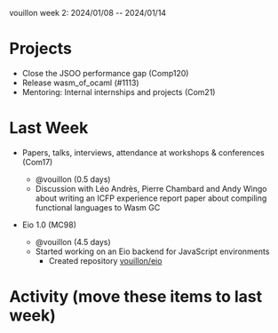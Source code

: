 vouillon week 2: 2024/01/08 -- 2024/01/14

# Projects

- Close the JSOO performance gap (Comp120)
- Release wasm_of_ocaml (#1113)
- Mentoring: Internal internships and projects (Com21)

# Last Week

- Papers, talks, interviews, attendance at workshops & conferences (Com17)
  - @vouillon (0.5 days)
  - Discussion with Léo Andrès, Pierre Chambard and Andy Wingo about
    writing an ICFP experience report paper about compiling functional
    languages to Wasm GC

- Eio 1.0 (MC98)
  - @vouillon (4.5 days)
  - Started working on an Eio backend for JavaScript environments
    - Created repository [vouillon/eio](https://github.com/vouillon/eio)

# Activity (move these items to last week)
